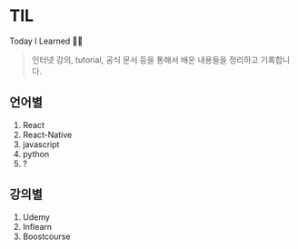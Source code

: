 # TIL
Today I Learned ✍🏼

> 인터넷 강의, tutorial, 공식 문서 등을 통해서 배운 내용들을 정리하고 기록합니다.

## 언어별
1. React
2. React-Native
3. javascript
4. python
5. ?

## 강의별
1. Udemy
2. Inflearn
3. Boostcourse
